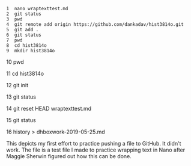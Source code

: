     1  nano wraptexttest.md
    2  git status
    3  pwd
    4  git remote add origin https://github.com/dankadav/hist3814o.git
    5  git add .
    6  git status
    7  pwd
    8  cd hist3814o
    9  mkdir hist3814o
   10  pwd
   
   11  cd hist3814o
   
   12  git init
   
   13  git status
   
   14  git reset HEAD wraptexttest.md
   
   15  git status
   
   16  history > dhboxwork-2019-05-25.md

This depicts my first effort to practice pushing a file to GitHub. It didn't work. The file is a test file I made to practice wrapping text in Nano after Maggie Sherwin figured out how this can be done.
